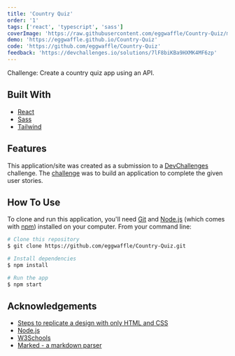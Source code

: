 ```yaml
---
title: 'Country Quiz'
order: '1'
tags: ['react', 'typescript', 'sass']
coverImage: 'https://raw.githubusercontent.com/eggwaffle/Country-Quiz/main/screenshot.png'
demo: 'https://eggwaffle.github.io/Country-Quiz'
code: 'https://github.com/eggwaffle/Country-Quiz'
feedback: 'https://devchallenges.io/solutions/7lF8biKBa9HXMK4MF6zp'
---
```


Challenge: Create a country quiz app using an API.

## Built With

- [React](https://reactjs.org/)
- [Sass](https://sass-lang.com/)
- [Tailwind](https://tailwindcss.com/)

## Features

This application/site was created as a submission to a [DevChallenges](https://devchallenges.io/challenges) challenge. The [challenge](https://devchallenges.io/challenges/Bu3G2irnaXmfwQ8sZkw8) was to build an application to complete the given user stories.

## How To Use

To clone and run this application, you'll need [Git](https://git-scm.com) and [Node.js](https://nodejs.org/en/download/) (which comes with [npm](http://npmjs.com)) installed on your computer. From your command line:

```bash
# Clone this repository
$ git clone https://github.com/eggwaffle/Country-Quiz.git

# Install dependencies
$ npm install

# Run the app
$ npm start
```

## Acknowledgements

- [Steps to replicate a design with only HTML and CSS](https://devchallenges-blogs.web.app/how-to-replicate-design/)
- [Node.js](https://nodejs.org/)
- [W3Schools](https://www.w3schools.com/)
- [Marked - a markdown parser](https://github.com/chjj/marked)
